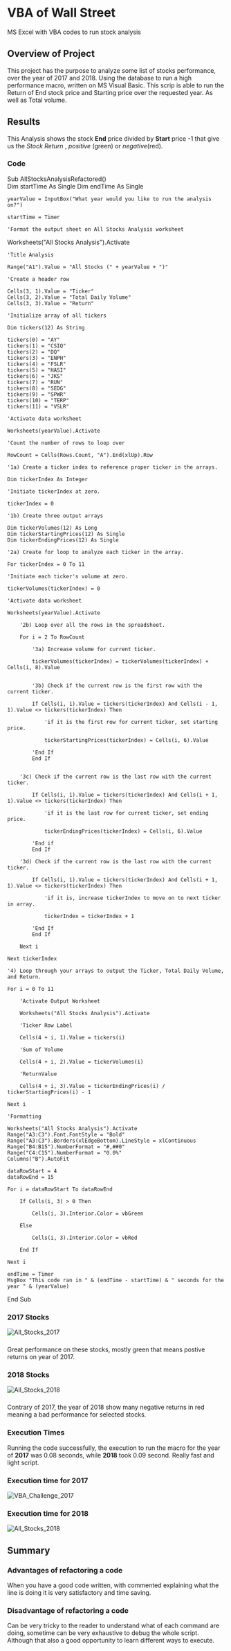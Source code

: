 # VBA of Wall Street
MS Excel with VBA codes to run stock analysis
## Overview of Project
This project has the purpose to analyze some list of stocks performance, over the year of 2017 and 2018. Using the database to run a high performance macro, written on MS Visual Basic. This scrip is able to run the Return of End stock price and Starting price over the requested year. As well as Total volume. 
## Results
This Analysis shows the stock **End** price divided by **Start** price -1 that give us the *Stock Return* , *positive* (green) or *negative*(red).
### Code
Sub AllStocksAnalysisRefactored()   
    Dim startTime As Single
    Dim endTime  As Single

    yearValue = InputBox("What year would you like to run the analysis on?")

    startTime = Timer
    
    'Format the output sheet on All Stocks Analysis worksheet
    
Worksheets("All Stocks Analysis").Activate
    
    'Title Analysis
    
    Range("A1").Value = "All Stocks (" + yearValue + ")"
    
    'Create a header row
    
    Cells(3, 1).Value = "Ticker"
    Cells(3, 2).Value = "Total Daily Volume"
    Cells(3, 3).Value = "Return"

    'Initialize array of all tickers
    
    Dim tickers(12) As String
    
    tickers(0) = "AY"
    tickers(1) = "CSIQ"
    tickers(2) = "DQ"
    tickers(3) = "ENPH"
    tickers(4) = "FSLR"
    tickers(5) = "HASI"
    tickers(6) = "JKS"
    tickers(7) = "RUN"
    tickers(8) = "SEDG"
    tickers(9) = "SPWR"
    tickers(10) = "TERP"
    tickers(11) = "VSLR"
    
    'Activate data worksheet
    
    Worksheets(yearValue).Activate
    
    'Count the number of rows to loop over
    
    RowCount = Cells(Rows.Count, "A").End(xlUp).Row
    
    '1a) Create a ticker index to reference proper ticker in the arrays.
    
    Dim tickerIndex As Integer
    
    'Initiate tickerIndex at zero.
    
    tickerIndex = 0
    
    '1b) Create three output arrays
    
    Dim tickerVolumes(12) As Long
    Dim tickerStartingPrices(12) As Single
    Dim tickerEndingPrices(12) As Single
    
    '2a) Create for loop to analyze each ticker in the array.
    
    For tickerIndex = 0 To 11
    
    'Initiate each ticker's volume at zero.
    
    tickerVolumes(tickerIndex) = 0
    
    'Activate data worksheet
    
    Worksheets(yearValue).Activate
        
        '2b) Loop over all the rows in the spreadsheet.
        
        For i = 2 To RowCount
        
            '3a) Increase volume for current ticker.
            
            tickerVolumes(tickerIndex) = tickerVolumes(tickerIndex) + Cells(i, 8).Value
    
        
            '3b) Check if the current row is the first row with the current ticker.
                    
            If Cells(i, 1).Value = tickers(tickerIndex) And Cells(i - 1, 1).Value <> tickers(tickerIndex) Then
            
                'if it is the first row for current ticker, set starting price.
                
                tickerStartingPrices(tickerIndex) = Cells(i, 6).Value
            
            'End If
            End If
            
            
        '3c) Check if the current row is the last row with the current ticker.

            If Cells(i, 1).Value = tickers(tickerIndex) And Cells(i + 1, 1).Value <> tickers(tickerIndex) Then
            
                'if it is the last row for current ticker, set ending price.
                
                tickerEndingPrices(tickerIndex) = Cells(i, 6).Value
            
            'End if
            End If
            
        '3d) Check if the current row is the last row with the current ticker.
        
            If Cells(i, 1).Value = tickers(tickerIndex) And Cells(i + 1, 1).Value <> tickers(tickerIndex) Then
                
                'if it is, increase tickerIndex to move on to next ticker in array.
                
                tickerIndex = tickerIndex + 1
            
            'End If
            End If
    
        Next i
        
    Next tickerIndex
    
    '4) Loop through your arrays to output the Ticker, Total Daily Volume, and Return.
    
    For i = 0 To 11
        
        'Activate Output Worksheet
        
        Worksheets("All Stocks Analysis").Activate
        
        'Ticker Row Label
        
        Cells(4 + i, 1).Value = tickers(i)
        
        'Sum of Volume
        
        Cells(4 + i, 2).Value = tickerVolumes(i)
        
        'ReturnValue
        
        Cells(4 + i, 3).Value = tickerEndingPrices(i) / tickerStartingPrices(i) - 1
            
    Next i
    
    'Formatting
    
    Worksheets("All Stocks Analysis").Activate
    Range("A3:C3").Font.FontStyle = "Bold"
    Range("A3:C3").Borders(xlEdgeBottom).LineStyle = xlContinuous
    Range("B4:B15").NumberFormat = "#,##0"
    Range("C4:C15").NumberFormat = "0.0%"
    Columns("B").AutoFit

    dataRowStart = 4
    dataRowEnd = 15

    For i = dataRowStart To dataRowEnd
        
        If Cells(i, 3) > 0 Then
            
            Cells(i, 3).Interior.Color = vbGreen
            
        Else
        
            Cells(i, 3).Interior.Color = vbRed
            
        End If
        
    Next i
 
    endTime = Timer
    MsgBox "This code ran in " & (endTime - startTime) & " seconds for the year " & (yearValue)

End Sub

### 2017 Stocks
![All_Stocks_2017](https://user-images.githubusercontent.com/92833805/140678309-1741aee4-7f1d-411f-ae9e-6e0acb6868dc.png)
###
Great performance on these stocks, mostly green that means postive returns on year of 2017.
### 2018 Stocks
![All_Stocks_2018](https://user-images.githubusercontent.com/92833805/140678417-378b79ff-a866-42c8-8d18-26b34d41e05e.png)
###
Contrary of 2017, the year of 2018 show many negative returns in red meaning a bad performance for selected stocks.
### Execution Times
Running the code successfully, the execution to run the macro for the year of **2017** was 0.08 seconds, while **2018** took 0.09 second. Really fast and light script.
### Execution time for 2017
![VBA_Challenge_2017](https://user-images.githubusercontent.com/92833805/140678369-91eedd6c-cd6a-4e3a-9bcb-6c04780b2ccb.png)
### Execution time for 2018 
![All_Stocks_2018](https://user-images.githubusercontent.com/92833805/140678491-40629f97-d317-4ae5-a49c-def3d72638d9.png)

## Summary
### Advantages of refactoring a code
When you have a good code written, with commented explaining what the line is doing it is very satisfactory and time saving.
### Disadvantage of refactoring a code
Can be very tricky to the reader to understand what of each command are doing, sometime can be very exhaustive to debug the whole script. Although that also a good opportunity to learn different ways to execute.
